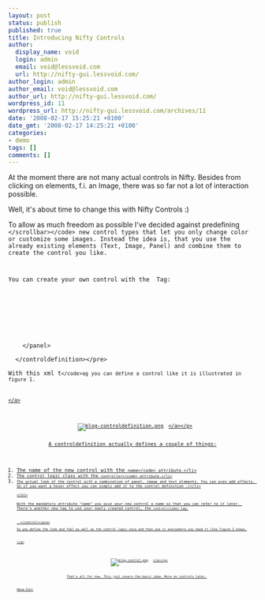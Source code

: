 ```yaml
---
layout: post
status: publish
published: true
title: Introducing Nifty Controls
author:
  display_name: void
  login: admin
  email: void@lessvoid.com
  url: http://nifty-gui.lessvoid.com/
author_login: admin
author_email: void@lessvoid.com
author_url: http://nifty-gui.lessvoid.com/
wordpress_id: 11
wordpress_url: http://nifty-gui.lessvoid.com/archives/11
date: '2008-02-17 15:25:21 +0100'
date_gmt: '2008-02-17 14:25:21 +0100'
categories:
- demo
tags: []
comments: []
---
```

<p>At the moment there are not many actual controls in Nifty. Besides from clicking on elements, f.i. an Image, there was so far not a lot of interaction possible.</p>
<p>Well, it's about time to change this with Nifty Controls :)</p>
<p>To allow as much freedom as possible I've decided against predefining <code><scrollbar><&#47;scrollbar><&#47;code> new control types that let you only change color or customize some images. Instead the idea is, that you use the already existing elements (Text, Image, Panel) and combine them to create the control you like.</p>
<p>You can create your own control with the <controlDefinition> Tag:</p>
<pre lang="xml">
  <controldefinition name="coolControl" controller="my.package.SimpleSlider"></p>
<panel layout="absolute" backgroundcolor="#f0ff">
      <img id="scrollposition" filename="ball.tga" &#47;><br />
    <&#47;panel><br />
  <&#47;controldefinition><&#47;pre><br />
With this xml t<code><&#47;code>ag you can define a control like it is illustrated in figure 1.</p>
<p><a href="http:&#47;&#47;nifty-gui.lessvoid.com&#47;images&#47;blog-controldefinition.png" title="http:&#47;&#47;nifty-gui.lessvoid.com&#47;images&#47;blog-controldefinition.png"><&#47;a></p>
<p style="text-align: center"><a href="http:&#47;&#47;nifty-gui.lessvoid.com&#47;images&#47;blog-controldefinition.png" title="http:&#47;&#47;nifty-gui.lessvoid.com&#47;images&#47;blog-controldefinition.png"><img src="http:&#47;&#47;nifty-gui.lessvoid.com&#47;images&#47;blog-controldefinition-small.png" alt="blog-controldefinition.png" border="0" hspace="10" vspace="10" &#47;><&#47;a><&#47;p><br />
A controldefinition actually defines a couple of things:</p>
<ol>
<li>The name of the new control with the <code>name<&#47;code> attribute.<&#47;li>
<li>The control logic class with the <code>controller<&#47;code> attribute.<&#47;li>
<li>The actual look of the control with a combination of panel, image and text elements. You can even add effects. So if you want a hover effect you can simply add it to the control definition :)<&#47;li><br />
<&#47;ol><br />
With the mandatory attribute "name" you give your new control a name so that you can refer to it later. There's another new tag to use your newly created control, the <code>control<&#47;code> tag:</p>
<pre lang="xml">
  <control name="coolControl"><&#47;control><&#47;pre><br />
So you define the look and feel as well as the control logic once and then use it everywhere you need it like figure 2 shows.</p>
<p><a href="http:&#47;&#47;nifty-gui.lessvoid.com&#47;images&#47;blog-control.png" title="blog-control.png"><&#47;a></p>
<p style="text-align: center" align="left"><a href="http:&#47;&#47;nifty-gui.lessvoid.com&#47;images&#47;blog-control.png" title="blog-control.png"><img src="http:&#47;&#47;nifty-gui.lessvoid.com&#47;images&#47;blog-control-small.png" alt="blog-control.png" border="0" hspace="10" vspace="10" &#47;><&#47;a><&#47;p><br />
That's all for now. This just covers the basic idea. More on controls later.</p>
<p>Have Fun!</p>
